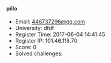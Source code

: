 #### pillo  

* Email: 446737296@qq.com  
* University: dfdf  
* Register Time: 2017-06-04 14:41:45  
* Register IP: 101.46.118.70  
* Score: 0  
* Solved challenges: 
